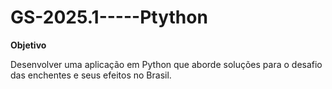 # GS-2025.1-----Ptython

**Objetivo**


Desenvolver uma aplicação em Python que aborde soluções para o desafio das enchentes e seus
efeitos no Brasil.
